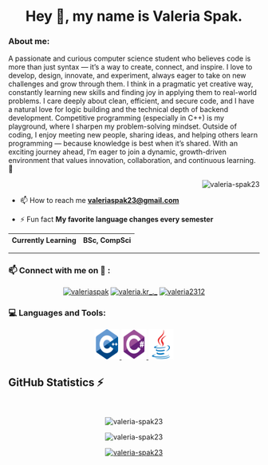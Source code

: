 <h1 align="center">Hey 👋, my name is Valeria Spak. </h1>
<h3 align="left">About me: </h3>

<!-- <img alt="Coding" style="border-radius:20px;" src="./myAssets/github-banner.jpeg"> -->

<p style="margin-top: 6px; line-height:26x; font-size:16spx;">
	A passionate and curious computer science student who believes code is more than just syntax — it’s a way to create, connect, and inspire. I love to develop, design, innovate, and experiment, always eager to take on new challenges and grow through them. I think in a pragmatic yet creative way, constantly learning new skills and finding joy in applying them to real-world problems. I care deeply about clean, efficient, and secure code, and I have a natural love for logic building and the technical depth of backend development. Competitive programming (especially in C++) is my playground, where I sharpen my problem-solving mindset. Outside of coding, I enjoy meeting new people, sharing ideas, and helping others learn programming — because knowledge is best when it’s shared. With an exciting journey ahead, I’m eager to join a dynamic, growth-driven environment that values innovation, collaboration, and continuous learning. 🌟</p>

<p align="right"> <img src="https://komarev.com/ghpvc/?username=valeria-spak23&label=Profile%20views&color=0e75b6&style=flat" alt="valeria-spak23" /> </p>

- 📫 How to reach me **valeriaspak23@gmail.com**

- ⚡ Fun fact **My favorite language changes every semester**

| Currently Learning | BSc, CompSci |
| ------------------ | ----------- |

<hr>
<h3 align="left">📫 Connect with me on 🔗 :</h3>
<p align="center">
<a href="https://linkedin.com/in/valeriaspak" target="blank"><img align="center" src="https://raw.githubusercontent.com/rahuldkjain/github-profile-readme-generator/master/src/images/icons/Social/linked-in-alt.svg" alt="valeriaspak" height="40" width="50" /></a>
<a href="https://instagram.com/valeria.kr_._" target="blank"><img align="center" src="https://raw.githubusercontent.com/rahuldkjain/github-profile-readme-generator/master/src/images/icons/Social/instagram.svg" alt="valeria.kr_._" height="40" width="50" /></a>
<a href="https://www.leetcode.com/valeria2312" target="blank"><img align="center" src="https://raw.githubusercontent.com/rahuldkjain/github-profile-readme-generator/master/src/images/icons/Social/leet-code.svg" alt="valeria2312" height="40" width="50" /></a>
</p>

<h3 align="left">💻 Languages and Tools:</h3>
<p align="center">
<a href="https://www.w3schools.com/cpp/" target="_blank" rel="noreferrer"> <img src="https://raw.githubusercontent.com/devicons/devicon/master/icons/cplusplus/cplusplus-original.svg" alt="cplusplus" width="50" height="60"/> </a> <a href="https://www.w3schools.com/cs/" target="_blank" rel="noreferrer"> <img src="https://raw.githubusercontent.com/devicons/devicon/master/icons/csharp/csharp-original.svg" alt="csharp" width="50" height="60"/> </a> <a href="https://www.java.com" target="_blank" rel="noreferrer"> <img src="https://raw.githubusercontent.com/devicons/devicon/master/icons/java/java-original.svg" alt="java" width="50" height="60"/> </a> </p>


<h2> GitHub Statistics ⚡ </h2>
<br>
<p align="center">
  <img src="https://github-readme-stats.vercel.app/api/top-langs?username=valeria-spak23&show_icons=true&locale=en&layout=compact" alt="valeria-spak23" />
</p>

<p align="center">
  <img src="https://github-readme-streak-stats.herokuapp.com/?user=valeria-spak23&" alt="valeria-spak23" />
</p>

<p align="center">
  <a href="https://github.com/ryo-ma/github-profile-trophy">
    <img src="https://github-profile-trophy.vercel.app/?username=valeria-spak23" alt="valeria-spak23" />
  </a>
</p>


